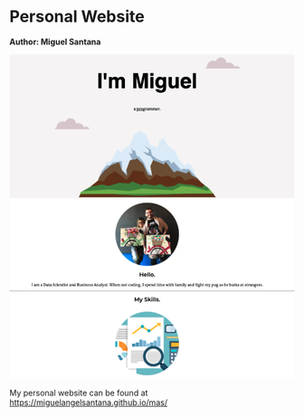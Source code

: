 # Personal Website
**Author: Miguel Santana**

![!](/images/preview.png)

My personal website can be found at https://miguelangelsantana.github.io/mas/